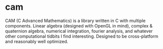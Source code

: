 # cam
CAM (C Advanced Mathematics) is a library written in C with multiple components. Linear algebra (designed with OpenGL in mind), complex & quaternion algebra, numerical integration, fourier analysis, and whatever other computational tidbits I find interesting. Designed to be cross-platform and reasonably well optimized.
